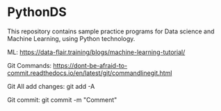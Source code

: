 # PythonDS
This repository contains sample practice programs for Data science and Machine Learning, using Python technology.

ML:
https://data-flair.training/blogs/machine-learning-tutorial/


Git Commands:
https://dont-be-afraid-to-commit.readthedocs.io/en/latest/git/commandlinegit.html

Git All add changes:
git add -A 

Git commit:
git commit -m "Comment"
